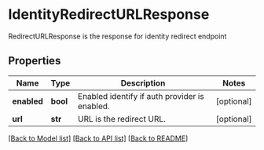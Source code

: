 # IdentityRedirectURLResponse

RedirectURLResponse is the response for identity redirect endpoint

## Properties
Name | Type | Description | Notes
------------ | ------------- | ------------- | -------------
**enabled** | **bool** | Enabled identify if auth provider is enabled.  | [optional] 
**url** | **str** | URL is the redirect URL.  | [optional] 

[[Back to Model list]](../README.md#documentation-for-models) [[Back to API list]](../README.md#documentation-for-api-endpoints) [[Back to README]](../README.md)


